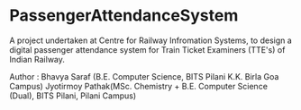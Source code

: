 # PassengerAttendanceSystem
A project undertaken at Centre for Railway Infromation Systems, to design a digital passenger attendance system for Train Ticket Examiners (TTE's) of Indian Railway.

Author : Bhavya Saraf (B.E. Computer Science, BITS Pilani K.K. Birla Goa Campus)
         Jyotirmoy Pathak(MSc. Chemistry + B.E. Computer Science (Dual), BITS Pilani, Pilani Campus)

